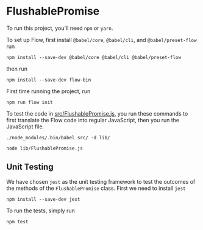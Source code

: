 # FlushablePromise

To run this project, you'll need `npm` or `yarn`. 

To set up Flow, first install `@babel/core`, `@babel/cli`, and `@babel/preset-flow` run
```console
npm install --save-dev @babel/core @babel/cli @babel/preset-flow
```

then run
```console
npm install --save-dev flow-bin
```
First time running the project, run
```console
npm run flow init
```


To test the code in [src/FlushablePromise.js](https://github.com/MariaBonde/FlushablePromise/blob/main/flowAttempt/src/FlushablePromise.js), you run these commands to first translate the Flow code into regular JavaScript, then you run the JavaScript file.

```console
./node_modules/.bin/babel src/ -d lib/  
```

```console
node lib/FlushablePromise.js  
```

## Unit Testing
We have chosen `jest` as the unit testing framework to test the outcomes of the methods of the `FlushablePromise` class. First we need to install `jest`
```console
npm install --save-dev jest
```

To run the tests, simply run
```console
npm test
```